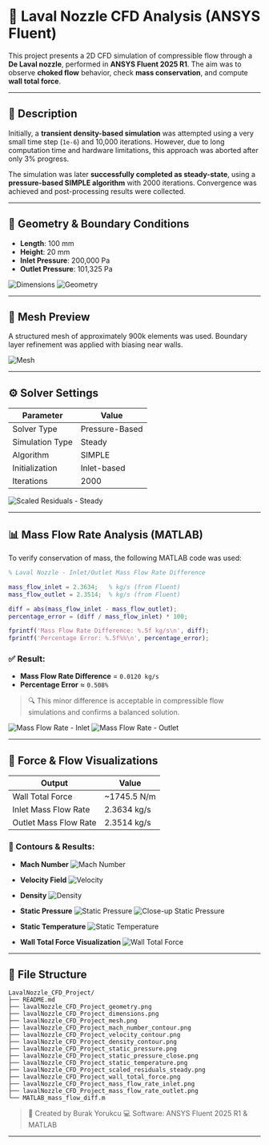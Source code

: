 # 🚀 Laval Nozzle CFD Analysis (ANSYS Fluent)

This project presents a 2D CFD simulation of compressible flow through a **De Laval nozzle**, performed in **ANSYS Fluent 2025 R1**. The aim was to observe **choked flow** behavior, check **mass conservation**, and compute **wall total force**.

---

## 📘 Description

Initially, a **transient density-based simulation** was attempted using a very small time step (`1e-6`) and 10,000 iterations.
However, due to long computation time and hardware limitations, this approach was aborted after only 3% progress.

The simulation was later **successfully completed as steady-state**, using a **pressure-based SIMPLE algorithm** with 2000 iterations. Convergence was achieved and post-processing results were collected.

---

## 📀 Geometry & Boundary Conditions

* **Length**: 100 mm
* **Height**: 20 mm
* **Inlet Pressure**: 200,000 Pa
* **Outlet Pressure**: 101,325 Pa

![Dimensions](./LavalNozzle_CFD_Project/dimensions.png)
![Geometry](./LavalNozzle_CFD_Project/geometry.png)

---

## 🤩 Mesh Preview

A structured mesh of approximately 900k elements was used. Boundary layer refinement was applied with biasing near walls.

![Mesh](./LavalNozzle_CFD_Project/mesh.png)

---

## ⚙️ Solver Settings

| Parameter       | Value          |
| --------------- | -------------- |
| Solver Type     | Pressure-Based |
| Simulation Type | Steady         |
| Algorithm       | SIMPLE         |
| Initialization  | Inlet-based    |
| Iterations      | 2000           |

![Scaled Residuals - Steady](./LavalNozzle_CFD_Project/scaled_residuals_steady.png)

---

## 📊 Mass Flow Rate Analysis (MATLAB)

To verify conservation of mass, the following MATLAB code was used:

```matlab
% Laval Nozzle - Inlet/Outlet Mass Flow Rate Difference

mass_flow_inlet = 2.3634;   % kg/s (from Fluent)
mass_flow_outlet = 2.3514;  % kg/s (from Fluent)

diff = abs(mass_flow_inlet - mass_flow_outlet);
percentage_error = (diff / mass_flow_inlet) * 100;

fprintf('Mass Flow Rate Difference: %.5f kg/s\n', diff);
fprintf('Percentage Error: %.5f%%\n', percentage_error);
```

### ✅ Result:

* **Mass Flow Rate Difference** = `0.0120 kg/s`
* **Percentage Error** ≈ `0.508%`

> 🔍 This minor difference is acceptable in compressible flow simulations and confirms a balanced solution.

![Mass Flow Rate - Inlet](./LavalNozzle_CFD_Project/mass_flow_rate_inlet.png)
![Mass Flow Rate - Outlet](./LavalNozzle_CFD_Project/mass_flow_rate_outlet.png)

---

## 🧲 Force & Flow Visualizations

| Output                | Value        |
| --------------------- | ------------ |
| Wall Total Force      | \~1745.5 N/m |
| Inlet Mass Flow Rate  | 2.3634 kg/s  |
| Outlet Mass Flow Rate | 2.3514 kg/s  |

### 🔽 Contours & Results:

* **Mach Number**
  ![Mach Number](./LavalNozzle_CFD_Project/mach_number_contour.png)

* **Velocity Field**
  ![Velocity](./LavalNozzle_CFD_Project/velocity_contour.png)

* **Density**
  ![Density](./LavalNozzle_CFD_Project/denisty_contour.png)

* **Static Pressure**
  ![Static Pressure](./LavalNozzle_CFD_Project/static_pressure.png)
  ![Close-up Static Pressure](./LavalNozzle_CFD_Project/static_pressure_close.png)

* **Static Temperature**
  ![Static Temperature](./LavalNozzle_CFD_Project/static_temperature.png)

* **Wall Total Force Visualization**
  ![Wall Total Force](./LavalNozzle_CFD_Project/wall_tota_force.png)

---

## 📂 File Structure

```
LavalNozzle_CFD_Project/
├── README.md
├── lavalNozzle_CFD_Project_geometry.png
├── lavalNozzle_CFD_Project_dimensions.png
├── lavalNozzle_CFD_Project_mesh.png
├── lavalNozzle_CFD_Project_mach_number_contour.png
├── lavalNozzle_CFD_Project_velocity_contour.png
├── lavalNozzle_CFD_Project_density_contour.png
├── lavalNozzle_CFD_Project_static_pressure.png
├── lavalNozzle_CFD_Project_static_pressure_close.png
├── lavalNozzle_CFD_Project_static_temperature.png
├── lavalNozzle_CFD_Project_scaled_residuals_steady.png
├── lavalNozzle_CFD_Project_wall_total_force.png
├── lavalNozzle_CFD_Project_mass_flow_rate_inlet.png
├── lavalNozzle_CFD_Project_mass_flow_rate_outlet.png
└── MATLAB_mass_flow_diff.m
```

> 🧐 Created by Burak Yorukcu
> 💻 Software: ANSYS Fluent 2025 R1 & MATLAB


---
